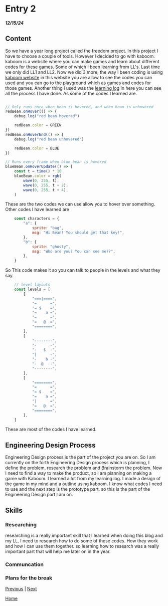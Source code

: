# Entry 2
##### 12/15/24

## Content 
So we have a year long project called the freedom project. In this project I have to choose a couple of tools. However I decided to go with kaboom. kaboom is a website where you can make games and learn about different codes for these games. Some of which I been learning from LL's. Last time we only did LL1 and LL2. Now we did 3 more, the way I been coding is using [kaboom website](https://kaboomjs.com/) in this website you are allow to see the codes you can used and you can go to the playground which as games and codes for those games. Another thing I used was the [learning log](../tool/learning-log.md) In here you can see all the process I have done. As some of the codes I learned are. 


`````js

// Only runs once when bean is hovered, and when bean is unhovered
redBean.onHover(() => {
	debug.log("red bean hovered")

	redBean.color = GREEN
})
redBean.onHoverEnd(() => {
	debug.log("red bean unhovered")

	redBean.color = BLUE
})

// Runs every frame when blue bean is hovered
blueBean.onHoverUpdate(() => {
	const t = time() * 10
	blueBean.color = rgb(
		wave(0, 255, t),
		wave(0, 255, t + 2),
		wave(0, 255, t + 4),
	)
`````
These are the two codes we can use allow you to hover over something. 
Other codes I have learned are
`````js
	const characters = {
		"a": {
			sprite: "bag",
			msg: "Hi Bean! You should get that key!",
		},
		"b": {
			sprite: "ghosty",
			msg: "Who are you? You can see me??",
		},
	}
`````
So This code makes it so you can talk to people in the levels and what they say.


`````js
	// level layouts
	const levels = [
		[
			"===|====",
			"=      =",
			"= $    =",
			"=    a =",
			"=      =",
			"=   @  =",
			"========",
		],
		[
			"--------",
			"-      -",
			"-   $  -",
			"|      -",
			"-    b -",
			"-  @   -",
			"--------",
		],
		[		
			"========",
		    "=      =",
			"= $    =",
			"=    a =",
			"|      =",
			"=   @  =",
			"========",
		],
	]
`````
These are most of the codes I have learned.

## Engineering Design Process
Engineering Design process is the part of the project you are on. So I am currently on the forth Engineering Design process which is planning, I define the problem, research the problem and Brainstorm the problem. Now I need to find a way to make the product, so I am planning on making a game with Kaboom. I learned a lot from my learning log. I made a design of the game in my mind and a outline using kaboom. I know what codes I need to use and the next step is the prototype part. so this is the part of the Engineering Design part I am on.

## Skills 

### Researching
researching is a really important skill that I learned when doing this blog and my LL. I need to research how to do some of these codes. How they work and how I can use them together. so learning how to research was a really important part that will help me later on in the year. 

### Communcation 


### Plans for the break


[Previous](entry01.md) | [Next](entry03.md)

[Home](../README.md)
